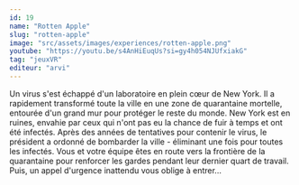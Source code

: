 ```yaml
---
id: 19
name: "Rotten Apple"
slug: "rotten-apple"
image: "src/assets/images/experiences/rotten-apple.png"
youtube: "https://youtu.be/s4AnHiEuqUs?si=gy4h054NJUfxiakG"
tag: "jeuxVR"
editeur: "arvi"
---
```


Un virus s'est échappé d'un laboratoire en plein cœur de New York. Il a rapidement transformé toute la ville en une zone de quarantaine mortelle, entourée d'un grand mur pour protéger le reste du monde. New York est en ruines, envahie par ceux qui n'ont pas eu la chance de fuir à temps et ont été infectés. Après des années de tentatives pour contenir le virus, le président a ordonné de bombarder la ville - éliminant une fois pour toutes les infectés. Vous et votre équipe êtes en route vers la frontière de la quarantaine pour renforcer les gardes pendant leur dernier quart de travail. Puis, un appel d'urgence inattendu vous oblige à entrer...
